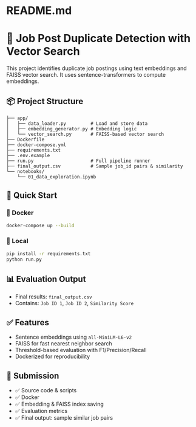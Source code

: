 # README.md

# 🧠 Job Post Duplicate Detection with Vector Search

This project identifies duplicate job postings using text embeddings and FAISS vector search. It uses sentence-transformers to compute embeddings.

## 📦 Project Structure
```
├── app/
│   ├── data_loader.py         # Load and store data
│   ├── embedding_generator.py # Embedding logic
│   └── vector_search.py       # FAISS-based vector search
├── Dockerfile
├── docker-compose.yml
├── requirements.txt
├── .env.example
├── run.py                     # Full pipeline runner
├── final_output.csv           # Sample job_id pairs & similarity
└── notebooks/
    └── 01_data_exploration.ipynb
```

## 🚀 Quick Start

### 🐳 Docker
```bash
docker-compose up --build
```


### 🔧 Local
```bash
pip install -r requirements.txt
python run.py

```

## 📊 Evaluation Output
- Final results: `final_output.csv`
- Contains: `Job ID 1`, `Job ID 2`, `Similarity Score`

## ✅ Features
- Sentence embeddings using `all-MiniLM-L6-v2`
- FAISS for fast nearest neighbor search
- Threshold-based evaluation with F1/Precision/Recall
- Dockerized for reproducibility

## 📁 Submission
- ✅ Source code & scripts
- ✅ Docker 
- ✅ Embedding & FAISS index saving
- ✅ Evaluation metrics
- ✅ Final output: sample similar job pairs
